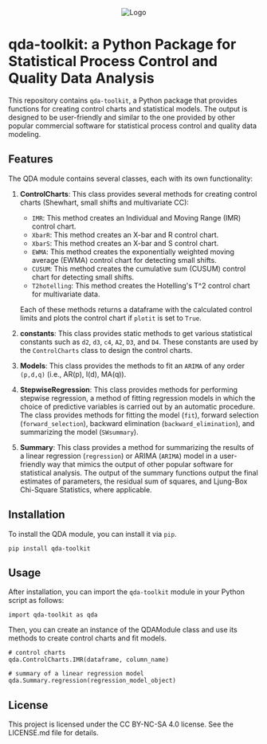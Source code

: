 <p align="center">
  <img src="https://raw.githubusercontent.com/polimi-iclabs/qda-toolkit/main/docs/logo.svg" alt="Logo">
</p>

# qda-toolkit: a Python Package for Statistical Process Control and Quality Data Analysis

This repository contains `qda-toolkit`, a Python package that provides functions for creating control charts and statistical models. The output is designed to be user-friendly and similar to the one provided by other popular commercial software for statistical process control and quality data modeling.

## Features

The QDA module contains several classes, each with its own functionality:

1. **ControlCharts**: This class provides several methods for creating control charts (Shewhart, small shifts and multivariate CC):
    - `IMR`: This method creates an Individual and Moving Range (IMR) control chart.
    - `XbarR`: This method creates an X-bar and R control chart.
    - `XbarS`: This method creates an X-bar and S control chart.
    - `EWMA`: This method creates the exponentially weighted moving average (EWMA) control chart for detecting small shifts. 
    - `CUSUM`: This method creates the cumulative sum (CUSUM) control chart for detecting small shifts.
    - `T2hotelling`: This method creates the Hotelling's T^2 control chart for multivariate data.

    Each of these methods returns a dataframe with the calculated control limits and plots the control chart if `plotit` is set to `True`.

2. **constants**: This class provides static methods to get various statistical constants such as `d2`, `d3`, `c4`, `A2`, `D3`, and `D4`. These constants are used by the `ControlCharts` class to design the control charts.

3. **Models**: This class provides the methods to fit an `ARIMA` of any order `(p,d,q)` (i.e., AR(p), I(d), MA(q)).

4. **StepwiseRegression**: This class provides methods for performing stepwise regression, a method of fitting regression models in which the choice of predictive variables is carried out by an automatic procedure. The class provides methods for fitting the model (`fit`), forward selection (`forward_selection`), backward elimination (`backward_elimination`), and summarizing the model (`SWsummary`).

5. **Summary**: This class provides a method for summarizing the results of a linear regression (`regression`) or ARIMA (`ARIMA`) model in a user-friendly way that mimics the output of other popular software for statistical analysis. The output of the summary functions output the final estimates of parameters, the residual sum of squares, and Ljung-Box Chi-Square Statistics, where applicable. 

## Installation

To install the QDA module, you can install it via `pip`.
```
pip install qda-toolkit
```

## Usage

After installation, you can import the `qda-toolkit` module in your Python script as follows:
```
import qda-toolkit as qda
```
Then, you can create an instance of the QDAModule class and use its methods to create control charts and fit models.
```
# control charts
qda.ControlCharts.IMR(dataframe, column_name)

# summary of a linear regression model
qda.Summary.regression(regression_model_object)
```
## License

This project is licensed under the CC BY-NC-SA 4.0 license. See the LICENSE.md file for details.
